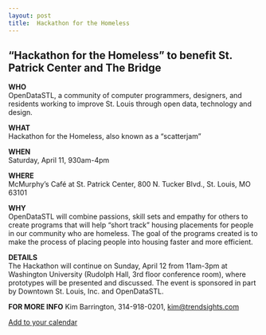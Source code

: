 ```yaml
---
layout: post
title:  Hackathon for the Homeless
---
```

  
## “Hackathon for the Homeless” to benefit St. Patrick Center and The Bridge  
  
**WHO**  
OpenDataSTL, a community of computer programmers, designers, and residents working to improve St. Louis through open data, technology and design.  
  
**WHAT**  
Hackathon for the Homeless, also known as a “scatterjam”  
  
**WHEN**  
Saturday, April 11, 930am-4pm  
  
**WHERE**  
McMurphy’s Café at St. Patrick Center, 800 N. Tucker Blvd., St. Louis, MO 63101  
  
**WHY**  
OpenDataSTL will combine passions, skill sets and empathy for others to create programs that will help “short track” housing placements for people in our community who are homeless. The goal of the programs created is to make the process of placing people into housing faster and more efficient.  
  
**DETAILS**  
The Hackathon will continue on Sunday, April 12 from 11am-3pm at Washington University (Rudolph Hall, 3rd floor conference room), where prototypes will be presented and discussed. The event is sponsored in part by Downtown St. Louis, Inc. and OpenDataSTL.  
  
**FOR MORE INFO** Kim Barrington, 314-918-0201, [kim@trendsights.com](mailto:kim@trendsights.com)  
  
[Add to your calendar](/attachments/HackathonForTheHomeless.ics)
